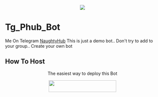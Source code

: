 
<p align="center"><img src="https://telegra.ph/file/122a7947666c331784c4d.jpg"></p>

#  Tg_Phub_Bot
Me On Telegram [NaughtyHub](http://t.me/NaughtyHubBot)
This is just a demo bot.. Don't try to add to your group.. Create your own bot 
## How To Host
<p align="center">The easiest way to deploy this Bot<p align="center">
<p align="center"><a href="https://heroku.com/deploy?template=https://github.com/GhangaleSangram/Tg_Phub_Bot/"> <img src="https://img.shields.io/badge/Deploy%20To%20Heroku-black?style=for-the-badge&logo=heroku" width="220" height="38.45"/></a></p>
